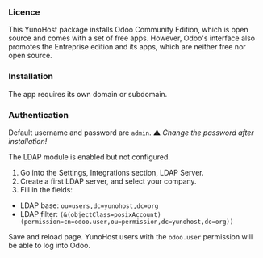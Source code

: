 ### Licence

This YunoHost package installs Odoo Community Edition, which is open source and comes with a set of free apps.
However, Odoo's interface also promotes the Entreprise edition and its apps, which are neither free nor open source.

### Installation

The app requires its own domain or subdomain.

### Authentication

Default username and password are `admin`. :warning: *Change the password after installation!*

The LDAP module is enabled but not configured.

1. Go into the Settings, Integrations section, LDAP Server.
2. Create a first LDAP server, and select your company.
3. Fill in the fields:
- LDAP base: `ou=users,dc=yunohost,dc=org`
- LDAP filter: `(&(objectClass=posixAccount)(permission=cn=odoo.user,ou=permission,dc=yunohost,dc=org))`

Save and reload page. YunoHost users with the `odoo.user` permission will be able to log into Odoo.
